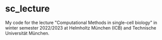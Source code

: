 # sc_lecture
My code for the lecture "Computational Methods in single-cell biology" in winter semester 2022/2023 at Helmholtz München (ICB) and Technische Universität München.
